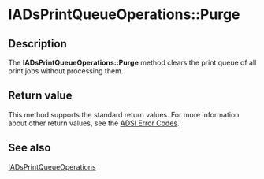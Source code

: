 # IADsPrintQueueOperations::Purge

## Description

The **IADsPrintQueueOperations::Purge** method clears the print queue of all print jobs without processing them.

## Return value

This method supports the standard return values. For more information about other return values, see the [ADSI Error Codes](https://learn.microsoft.com/windows/desktop/ADSI/adsi-error-codes).

## See also

[IADsPrintQueueOperations](https://learn.microsoft.com/windows/desktop/api/iads/nn-iads-iadsprintqueueoperations)